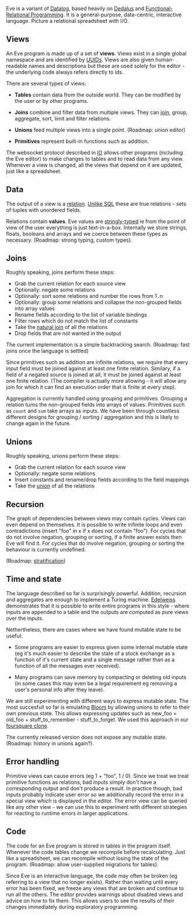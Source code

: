 Eve is a variant of [Datalog](https://en.wikipedia.org/wiki/Datalog), based heavily on [Dedalus](http://www.eecs.berkeley.edu/Pubs/TechRpts/2009/EECS-2009-173.html) and [Functional-Relational Programming](http://shaffner.us/cs/papers/tarpit.pdf). It is a general-purpose, data-centric, interactive language. Picture a relational spreadsheet with I/O.

## Views

An Eve program is made up of a set of __views__. Views exist in a single global namespace and are identified by [UUIDs](https://en.wikipedia.org/wiki/Universally_unique_identifier). Views are also given human-readable names and descriptions but these are used solely for the editor - the underlying code always refers directly to ids.

There are several types of views:

* __Tables__ contain data from the outside world. They can be modified by the user or by other programs.

* __Joins__ combine and filter data from multiple views. They can [join](https://en.wikipedia.org/wiki/Relational_algebra#Joins_and_join-like_operators), group, aggregate, sort, limit and filter relations.

* __Unions__ feed multiple views into a single point. (Roadmap: union editor)

* __Primitives__ represent built-in functions such as addition.

The websocket protocol described in [IO](./io.md#communication) allows other programs (including the Eve editor) to make changes to tables and to read data from any view. Whenever a view is changed, all the views that depend on it are updated, just like a spreadsheet.

## Data

The output of a view is a [relation](https://en.wikipedia.org/wiki/Relation_%28database%29). [Unlike SQL](http://airbladesoftware.com/notes/relational-databases-are-not-relational/) these are true relations - sets of tuples with unordered fields.

Relations contain __values__. Eve values are [stringly-typed](http://c2.com/cgi/wiki?StringlyTyped) ie from the point of view of the user everything is just text-in-a-box. Internally we store strings, floats, booleans and arrays and we coerce between these types as necessary. (Roadmap: strong typing, custom types).

## Joins

Roughly speaking, joins perform these steps:

* Grab the current relation for each source view
* Optionally: negate some relations
* Optionally: sort some relations and number the rows from 1..n
* Optionally: group some relations and collapse the non-grouped fields into array values
* Rename fields according to the list of variable bindings
* Filter rows which do not match the list of constants
* Take the [natural join](https://en.wikipedia.org/wiki/Relational_algebra#.E2.8B.88) of all the relations
* Drop fields that are not wanted in the output

The current implementation is a simple backtracking search. (Roadmap: fast joins once the language is settled)

Since primitives such as addition are infinite relations, we require that every input field must be joined against at least one finite relation. Similary, if a field of a negated source is joined at all, it must be joined against at least one finite relation. (The compiler is actually more allowing - it will allow any join for which it can find an execution order that is finite at every step).

Aggregation is currently handled using grouping and primitives. Grouping a relation turns the non-grouped fields into arrays of values. Primitives such as `count` and `sum` take arrays as inputs. We have been through countless different designs for grouping / sorting / aggregation and this is likely to change again in the future.

## Unions

Roughly speaking, unions perform these steps:

* Grab the current relation for each source view
* Optionally: negate some relations
* Insert constants and rename/drop fields according to the field mappings
* Take the [union](https://en.wikipedia.org/wiki/Union_%28set_theory%29) of all the relations

## Recursion

The graph of dependencies between views may contain cycles. Views can even depend on themselves. It is possible to write infinite loops and even contradictions (insert "foo" in x if x does not contain "foo"). For cycles that do not involve negation, grouping or sorting, if a finite answer exists then Eve will find it. For cycles that do involve negation, grouping or sorting the behaviour is currently undefined.

(Roadmap: [stratification](http://webdam.inria.fr/Alice/pdfs/Chapter-15.pdf))

## Time and state

The language described so far is surprisingly powerful. Addition, recursion and aggregates are enough to implement a Turing machine. [Edelweiss](http://db.cs.berkeley.edu/papers/vldb14-edelweiss.pdf) demonstrates that it is possible to write entire programs in this style - where inputs are appended to a table and the outputs are computed as pure views over the inputs.

Nethertheless, there are cases where we have found mutable state to be useful:

* Some programs are easier to express given some internal mutable state (eg it's much easier to describe the state of a stock exchange as a function of it's current state and a single message rather than as a function of all the messages ever received).

* Many programs can save memory by compacting or deleting old inputs (in some cases this may even be a legal requirement eg removing a user's personal info after they leave).

We are still experimenting with different ways to express mutable state. The most succesfull so far is emulating [Bloom](http://boom.cs.berkeley.edu/) by allowing unions to refer to their own previous state. This allows expressing updates such as new_foo = old_foo + stuff_to_remember - stuff_to_forget. We used this approach in our [foursquare clone](http://incidentalcomplexity.com/2015/07/02/march-april-may-june/).

The currently released version does not expose any mutable state. (Roadmap: history in unions again?).

## Error handling

Primitive views can cause errors (eg 1 + "foo", 1 / 0). Since we treat we treat primitive functions as relations, bad inputs simply don't have a corresponding output and don't produce a result. In practice though, bad inputs probably indicate user error so we additionally record the error in a special view which is displayed in the editor. The error view can be queried like any other view - we can use this to experiment with different strategies for reacting to runtime errors in larger applications.

## Code

The code for an Eve program is stored in tables in the program itself. Whenever the code tables change we recompile before recalculating. Just like a spreadsheet, we can recompile without losing the state of the program. (Roadmap: allow user-supplied migrations for tables).

Since Eve is an interactive language, the code may often be broken (eg referring to a view that no longer exists). Rather than waiting until every error has been fixed, we freeze any views that are broken and continue to run all the others. The editor provides warnings about disabled views and advice on how to fix them. This allows users to see the results of their changes immediately during exploratory programming.